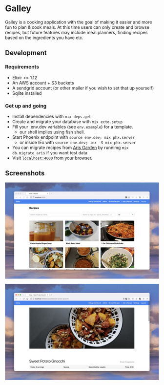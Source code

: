 # Galley

Galley is a cooking application with the goal of making it easier and more fun
to plan & cook meals. At this time users can only create and browse recipes, but
future features may include meal planners, finding recipes based on the
ingredients you have etc.

## Development

### Requirements

* Elixir >= 1.12
* An AWS account + S3 buckets
* A sendgrid account (or other mailer if you wish to set that up yourself)
* Sqlite installed

### Get up and going

* Install dependencies with `mix deps.get`
* Create and migrate your database with `mix ecto.setup`
* Fill your .env.dev variables (see `env.example`) for a template.
  * our shell implies using fish shell.
* Start Phoenix endpoint with `source env.dev; mix phx.server` 
  - or inside IEx with `source env.dev; iex -S mix phx.server`
* You can migrate recipes from [Aris Garden](https://github.com/theiceshelf/arisgarden) by runnimg `mix db.migrate_aris` if you want test data
* Visit [`localhost:4000`](http://localhost:4000) from your browser.
  

## Screenshots

![](./docs/screenshots/screen_index.jpg)

![](./docs/screenshots/screen_show.jpg)

